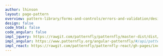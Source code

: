 ```yaml
---
author: lhinson
layout: page-pattern
overview: pattern-library/forms-and-controls/errors-and-validation/design/overview.md
design: false
code_html: false
code_angular: false
impl_jquery: https://rawgit.com/patternfly/patternfly/master-dist/dist/tests/forms.html#right-aligned_error-feedback
impl_angular: https://www.patternfly.org/angular-patternfly/#/api/patternfly.validation:pfValidation
impl_react: https://rawgit.com/patternfly/patternfly-react/gh-pages/index.html?knob-Show%20Modal=true&selectedKind=Forms&selectedStory=Horizontal%20Form
---
```

